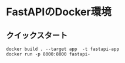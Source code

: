 # FastAPIのDocker環境

## クイックスタート

```shell
docker build . --target app  -t fastapi-app
docker run -p 8000:8000 fastapi-
```